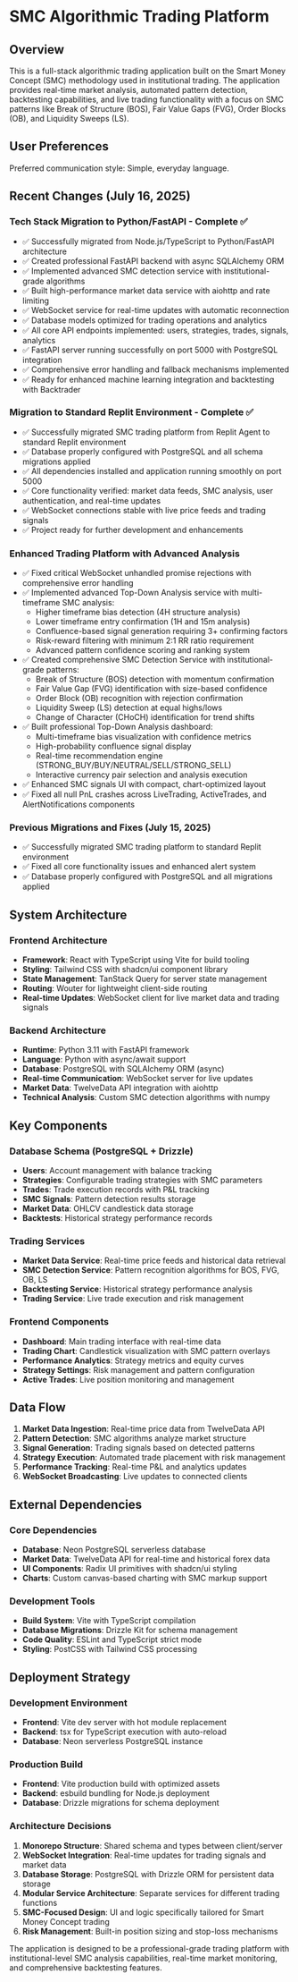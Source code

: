 # SMC Algorithmic Trading Platform

## Overview

This is a full-stack algorithmic trading application built on the Smart Money Concept (SMC) methodology used in institutional trading. The application provides real-time market analysis, automated pattern detection, backtesting capabilities, and live trading functionality with a focus on SMC patterns like Break of Structure (BOS), Fair Value Gaps (FVG), Order Blocks (OB), and Liquidity Sweeps (LS).

## User Preferences

Preferred communication style: Simple, everyday language.

## Recent Changes (July 16, 2025)

### Tech Stack Migration to Python/FastAPI - Complete ✅
- ✅ Successfully migrated from Node.js/TypeScript to Python/FastAPI architecture
- ✅ Created professional FastAPI backend with async SQLAlchemy ORM
- ✅ Implemented advanced SMC detection service with institutional-grade algorithms
- ✅ Built high-performance market data service with aiohttp and rate limiting
- ✅ WebSocket service for real-time updates with automatic reconnection
- ✅ Database models optimized for trading operations and analytics
- ✅ All core API endpoints implemented: users, strategies, trades, signals, analytics
- ✅ FastAPI server running successfully on port 5000 with PostgreSQL integration
- ✅ Comprehensive error handling and fallback mechanisms implemented
- ✅ Ready for enhanced machine learning integration and backtesting with Backtrader

### Migration to Standard Replit Environment - Complete ✅
- ✅ Successfully migrated SMC trading platform from Replit Agent to standard Replit environment
- ✅ Database properly configured with PostgreSQL and all schema migrations applied
- ✅ All dependencies installed and application running smoothly on port 5000
- ✅ Core functionality verified: market data feeds, SMC analysis, user authentication, and real-time updates
- ✅ WebSocket connections stable with live price feeds and trading signals
- ✅ Project ready for further development and enhancements

### Enhanced Trading Platform with Advanced Analysis
- ✅ Fixed critical WebSocket unhandled promise rejections with comprehensive error handling
- ✅ Implemented advanced Top-Down Analysis service with multi-timeframe SMC analysis:
  - Higher timeframe bias detection (4H structure analysis)
  - Lower timeframe entry confirmation (1H and 15m analysis)
  - Confluence-based signal generation requiring 3+ confirming factors
  - Risk-reward filtering with minimum 2:1 RR ratio requirement
  - Advanced pattern confidence scoring and ranking system
- ✅ Created comprehensive SMC Detection Service with institutional-grade patterns:
  - Break of Structure (BOS) detection with momentum confirmation
  - Fair Value Gap (FVG) identification with size-based confidence
  - Order Block (OB) recognition with rejection confirmation
  - Liquidity Sweep (LS) detection at equal highs/lows
  - Change of Character (CHoCH) identification for trend shifts
- ✅ Built professional Top-Down Analysis dashboard:
  - Multi-timeframe bias visualization with confidence metrics
  - High-probability confluence signal display
  - Real-time recommendation engine (STRONG_BUY/BUY/NEUTRAL/SELL/STRONG_SELL)
  - Interactive currency pair selection and analysis execution
- ✅ Enhanced SMC signals UI with compact, chart-optimized layout
- ✅ Fixed all null PnL crashes across LiveTrading, ActiveTrades, and AlertNotifications components

### Previous Migrations and Fixes (July 15, 2025)
- ✅ Successfully migrated SMC trading platform to standard Replit environment
- ✅ Fixed all core functionality issues and enhanced alert system
- ✅ Database properly configured with PostgreSQL and all migrations applied

## System Architecture

### Frontend Architecture
- **Framework**: React with TypeScript using Vite for build tooling
- **Styling**: Tailwind CSS with shadcn/ui component library
- **State Management**: TanStack Query for server state management
- **Routing**: Wouter for lightweight client-side routing
- **Real-time Updates**: WebSocket client for live market data and trading signals

### Backend Architecture
- **Runtime**: Python 3.11 with FastAPI framework
- **Language**: Python with async/await support
- **Database**: PostgreSQL with SQLAlchemy ORM (async)
- **Real-time Communication**: WebSocket server for live updates
- **Market Data**: TwelveData API integration with aiohttp
- **Technical Analysis**: Custom SMC detection algorithms with numpy

## Key Components

### Database Schema (PostgreSQL + Drizzle)
- **Users**: Account management with balance tracking
- **Strategies**: Configurable trading strategies with SMC parameters
- **Trades**: Trade execution records with P&L tracking
- **SMC Signals**: Pattern detection results storage
- **Market Data**: OHLCV candlestick data storage
- **Backtests**: Historical strategy performance records

### Trading Services
- **Market Data Service**: Real-time price feeds and historical data retrieval
- **SMC Detection Service**: Pattern recognition algorithms for BOS, FVG, OB, LS
- **Backtesting Service**: Historical strategy performance analysis
- **Trading Service**: Live trade execution and risk management

### Frontend Components
- **Dashboard**: Main trading interface with real-time data
- **Trading Chart**: Candlestick visualization with SMC pattern overlays
- **Performance Analytics**: Strategy metrics and equity curves
- **Strategy Settings**: Risk management and pattern configuration
- **Active Trades**: Live position monitoring and management

## Data Flow

1. **Market Data Ingestion**: Real-time price data from TwelveData API
2. **Pattern Detection**: SMC algorithms analyze market structure
3. **Signal Generation**: Trading signals based on detected patterns
4. **Strategy Execution**: Automated trade placement with risk management
5. **Performance Tracking**: Real-time P&L and analytics updates
6. **WebSocket Broadcasting**: Live updates to connected clients

## External Dependencies

### Core Dependencies
- **Database**: Neon PostgreSQL serverless database
- **Market Data**: TwelveData API for real-time and historical forex data
- **UI Components**: Radix UI primitives with shadcn/ui styling
- **Charts**: Custom canvas-based charting with SMC markup support

### Development Tools
- **Build System**: Vite with TypeScript compilation
- **Database Migrations**: Drizzle Kit for schema management
- **Code Quality**: ESLint and TypeScript strict mode
- **Styling**: PostCSS with Tailwind CSS processing

## Deployment Strategy

### Development Environment
- **Frontend**: Vite dev server with hot module replacement
- **Backend**: tsx for TypeScript execution with auto-reload
- **Database**: Neon serverless PostgreSQL instance

### Production Build
- **Frontend**: Vite production build with optimized assets
- **Backend**: esbuild bundling for Node.js deployment
- **Database**: Drizzle migrations for schema deployment

### Architecture Decisions

1. **Monorepo Structure**: Shared schema and types between client/server
2. **WebSocket Integration**: Real-time updates for trading signals and market data
3. **Database Storage**: PostgreSQL with Drizzle ORM for persistent data storage
4. **Modular Service Architecture**: Separate services for different trading functions
5. **SMC-Focused Design**: UI and logic specifically tailored for Smart Money Concept trading
6. **Risk Management**: Built-in position sizing and stop-loss mechanisms

The application is designed to be a professional-grade trading platform with institutional-level SMC analysis capabilities, real-time market monitoring, and comprehensive backtesting features.